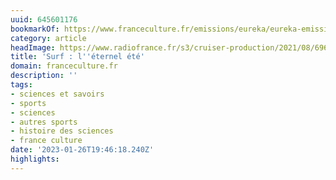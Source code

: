 ```yaml
---
uuid: 645601176
bookmarkOf: https://www.franceculture.fr/emissions/eureka/eureka-emission-du-mardi-24-aout-2021
category: article
headImage: https://www.radiofrance.fr/s3/cruiser-production/2021/08/696b8bea-3893-4a18-b549-515a4c641d93/1200x680_gettyimages-982747408.jpg
title: 'Surf : l''éternel été'
domain: franceculture.fr
description: ''
tags:
- sciences et savoirs
- sports
- sciences
- autres sports
- histoire des sciences
- france culture
date: '2023-01-26T19:46:18.240Z'
highlights:
---
```



